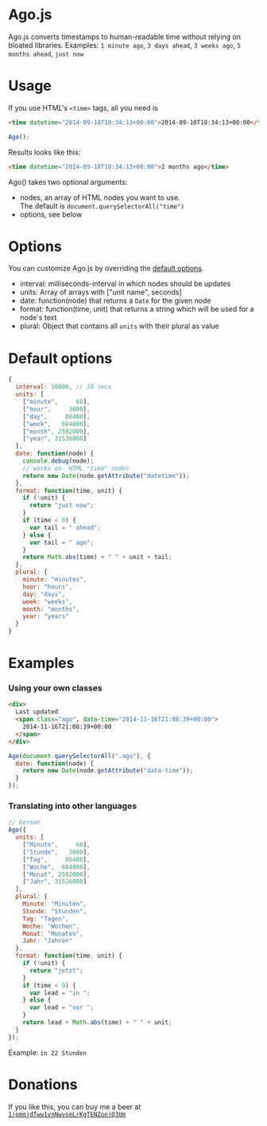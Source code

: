 # Ago.js

Ago.js converts timestamps to human-readable time without relying on bloated libraries.
Examples: `1 minute ago`, `3 days ahead`, `3 weeks ago`, `5 months ahead`, `just now`

# Usage

If you use HTML's `<time>` tags, all you need is
```HTML
<time datetime="2014-09-10T18:34:13+00:00">2014-09-10T18:34:13+00:00</time>
```

```JavaScript
Ago();
```

Results looks like this:
```HTML
<time datetime="2014-09-10T18:34:13+00:00">2 months ago</time>
```

Ago() takes two optional arguments:
* nodes, an array of HTML nodes you want to use.  
  The default is `document.querySelectorAll("time")`
* options, see below

# Options

You can customize Ago.js by overriding the [default options](#default-options).

* interval: milliseconds-interval in which nodes should be updates
* units: Array of arrays with ["unit name", seconds]
* date: function(node) that returns a `Date` for the given node
* format: function(time, unit) that returns a string which will be used for a node's text
* plural: Object that contains all `units` with their plural as value

# Default options

```JavaScript
{
  interval: 10000, // 10 secs
  units: [
    ["minute",     60],
    ["hour",     3600],
    ["day",     86400],
    ["week",   604800],
    ["month", 2592000],
    ["year", 31536000]
  ],
  date: function(node) {
    console.debug(node);
    // works on  HTML "time" nodes
    return new Date(node.getAttribute("datetime"));
  },
  format: function(time, unit) {
    if (!unit) {
      return "just now";
    }
    if (time < 0) {
      var tail = " ahead";
    } else {
      var tail = " ago";
    }
    return Math.abs(time) + " " + unit + tail;
  },
  plural: {
    minute: "minutes",
    hour: "hours",
    day: "days",
    week: "weeks",
    month: "months",
    year: "years"
  }
}
```

# Examples

### Using your own classes

```HTML
<div>
  Last updated
  <span class="ago", data-time="2014-11-16T21:08:39+00:00">
    2014-11-16T21:08:39+00:00
  </span>
</div>
```

```JavaScript
Ago(document.querySelectorAll(".ago"), {
  date: function(node) {
    return new Date(node.getAttribute("data-time"));
  }
});
```

### Translating into other languages

```JavaScript
// German
Ago({
  units: [
    ["Minute",     60],
    ["Stunde",   3600],
    ["Tag",     86400],
    ["Woche",  604800],
    ["Monat", 2592000],
    ["Jahr", 31536000]
  ],
  plural: {
    Minute: "Minuten",
    Stunde: "Stunden",
    Tag: "Tagen",
    Woche: "Wochen",
    Monat: "Monaten",
    Jahr: "Jahren"
  },
  format: function(time, unit) {
    if (!unit) {
      return "jetzt";
    }
    if (time < 0) {
      var lead = "in ";
    } else {
      var lead = "vor ";
    }
    return lead + Math.abs(time) + " " + unit;
  }
});
```

Example: `in 22 Stunden`

# Donations

If you like this, you can buy me a beer at [`1jomojdTww1vnNwvseLrKgTENZoojQ3Um`](https://tinyurl.com/jomo-agojs)